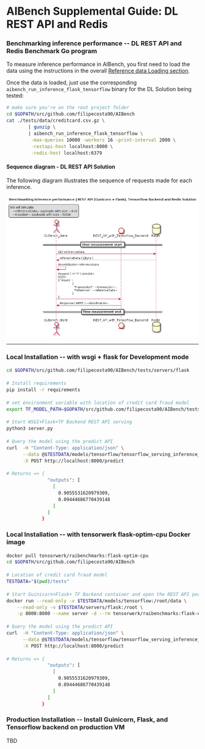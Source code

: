 # AIBench Supplemental Guide: DL REST API and Redis


### Benchmarking inference performance -- DL REST API and Redis Benchmark Go program

To measure inference performance in AIBench, you first need to load
the data using the instructions in the overall [Reference data Loading section](https://github.com/filipecosta90/AIBench#reference-data-loading). 

Once the data is loaded,
just use the corresponding `aibench_run_inference_flask_tensorflow` binary for the DL Solution
being tested:

```bash
# make sure you're on the root project folder
cd $GOPATH/src/github.com/filipecosta90/AIBench
cat ./tests/data/creditcard.csv.gz \
        | gunzip \
        | aibench_run_inference_flask_tensorflow \
         -max-queries 10000 -workers 16 -print-interval 2000 \
         -restapi-host localhost:8000 \
         -redis-host localhost:6379 
```

#### Sequence diagram - DL REST API Solution

The following diagram illustrates the sequence of requests made for each inference.

![Sequence diagram - DL REST API Solution][aibench_client_restapi]

[aibench_client_restapi]: ./aibench_client_restapi.png

---

### Local Installation -- with wsgi + flask for Development mode

```bash
cd $GOPATH/src/github.com/filipecosta90/AIBench/tests/servers/flask

# Install requirements
pip install -r requirements

# set environment variable with location of credit card fraud model
export TF_MODEL_PATH=$GOPATH/src/github.com/filipecosta90/AIBench/tests/models/tensorflow/creditcardfraud.pb

# Start WSGI+Flask+TF Backend REST API serving
python3 server.py

# Query the model using the predict API
curl  -H "Content-Type: application/json" \
      --data @$TESTDATA/models/tensorflow/tensorflow_serving_inference_payload.json \
      -X POST http://localhost:8000/predict

# Returns => {
               "outputs": [
                 [
                   0.9055531620979309, 
                   0.09444686770439148
                 ]
               ]
             }

```

### Local Installation -- with tensorwerk flask-optim-cpu Docker image

```bash
docker pull tensorwerk/raibenchmarks:flask-optim-cpu
cd $GOPATH/src/github.com/filipecosta90/AIBench

# Location of credit card fraud model
TESTDATA="$(pwd)/tests"

# Start Guinicorn+Flask+ TF Backend container and open the REST API port
docker run --read-only -v $TESTDATA/models/tensorflow:/root/data \
    --read-only -v $TESTDATA/servers/flask:/root \
    -p 8000:8000 --name server -d --rm tensorwerk/raibenchmarks:flask-optim-cpu

# Query the model using the predict API
curl  -H "Content-Type: application/json" \
      --data @$TESTDATA/models/tensorflow/tensorflow_serving_inference_payload.json \
      -X POST http://localhost:8000/predict

# Returns => {
               "outputs": [
                 [
                   0.9055531620979309, 
                   0.09444686770439148
                 ]
               ]
             }

```


### Production Installation -- Install Guinicorn, Flask, and Tensorflow backend on production VM

TBD

